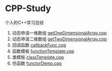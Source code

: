 # CPP-Study
个人的C++学习总结

1. 动态申请一维数组 [getOneDimensionalArray.cpp](./getOneDimensionalArray.cpp)
2. 动态申请二维数组 [getTwoDimensionalArray.cpp](./getTwoDimensionalArray.cpp)
3. 回调函数 [callbackFunc.cpp](./callbackFunc.cpp)
4. 函数模板 [functionTemplate.cpp](./functionTemplate.cpp)
5. 类模板 [classTemplate.cpp](./classTemplate.cpp)
6. 仿函数 [functorDemo.cpp](./functorDemo.cpp)
